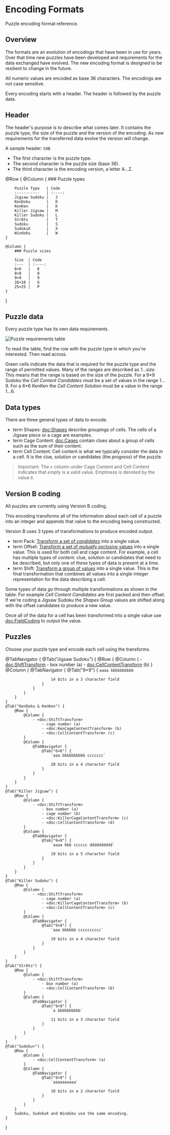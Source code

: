 # Encoding Formats

Puzzle encoding format reference.

## Overview

The formats are an evolution of encodings that have been in use for years. Over that time new puzzles have been developed and requirements
for the data exchanged have evolved. The new encoding format is designed to be resilient to change in the future.

All numeric values are encoded as base 36 characters. The encodings are not case sensitive.

Every encoding starts with a header. The header is followed by the puzzle data.

## Header

The header's purpose is to describe what comes later. It contains the puzzle type, the size of the puzzle and the version of the encoding.
As new requirements for the transferred data evolve the version will change.

A sample header: `S9B`
- The first character is the puzzle type.
- The second character is the puzzle size (base 36).
- The third character is the encoding version, a letter A...Z.

@Row {
    @Column {
        ### Puzzle types

        Puzzle Type   | Code
        :----------   | :----:
        Jigsaw Sudoku |   J
        KenDoku       |   D
        KenKen        |   K
        Killer Jigsaw |   M
        Killer Sudoku |   L
        Str8ts        |   T
        Sudoku        |   S
        SudokuX       |   X
        Windoku       |   W       
    }
    
    @Column {
        ### Puzzle sizes

        Size  | Code
        :---  | :----:
        6×6   |   6
        8×8   |   8
        9×9   |   9
        16×16 |   G
        25×25 |   P 
    }
}

## Puzzle data

Every puzzle type has its own data requirements.

![Puzzle requirements table](PuzzleRequirements)

To read the table, find the row with the puzzle type in which you're interested. Then read across.

Green cells indicate the data that is required for the puzzle type and the range of permitted values. Many of the ranges are described as *1…size*. This means that the range is based on the size of the puzzle. For a 9×9 Sudoku the *Cell Content Candidates* must be a set of values in the range 1…9. For a 6×6 KenKen the *Cell Content Solution* must be a value in the range 1…6.

## Data types

There are three general types of data to encode.

- term Shapes: <doc:Shapes> describe groupings of cells. The cells of a Jigsaw piece or a cage are examples.
- term Cage Content: <doc:Cages> contain clues about a group of cells such as the sum of their content.
- term Cell Content: Cell content is what we typically consider the data *in* a cell. It is the clue, solution or candidates (the *progress*) of the puzzle.

> Important: The `∅` column under Cage Content and Cell Content indicates that *empty* is a valid value. Emptiness is denoted by the value `0`.

## Version B coding

All puzzles are currently using Version B coding. 

This encoding transforms all of the information about each cell of a puzzle into an integer and appends
that value to the encoding being constructed. 

Version B uses 3 types of transformations to produce encoded output.

- term Pack: [Transform a set of *candidates*](<doc:PackCandidates>) into a single value.
- term Offset: [Transform a set of *mutually exclusive* values](doc:OffsetTransform) into a single value. This is used for both cell and cage content. For example, a cell has multiple types of content: clue, solution or candidates that need to be described, but only one of these types of data is present at a time.
- term Shift: [Transform a group of values](<doc:ShiftTransform>) into a single value. This is the final transformation that combines all values into a single integer representation for the data describing a cell.

Some types of data go through multiple transformations as shown in the table. For example *Cell Content Candidates* are first packed and then offset. If we're coding a Jigsaw Sudoku the *Shapes Group* values are shifted along with the offset candidates to produce a new value.

Once all of the data for a cell has been transformed into a single value use <doc:FieldCoding> to output the value.

## Puzzles

Choose your puzzle type and encode each cell using the transforms.

@TabNavigator {
    @Tab("Jigsaw Sudoku") {
        @Row {
            @Column {
                - <doc:ShiftTransform>
                    - box number (a)
                    - <doc:CellContentTransform> (b)
            }
            @Column {
                @TabNavigator {
                    @Tab("9×9") {
                        `aaaa bbbbbbbbbb`
                        
                        14 bits in a 3 character field
                    }
                }
            }
        }
    }
    @Tab("KenDoku & KenKen") {
        @Row {
            @Column {
                - <doc:ShiftTransform>
                    - cage number (a)
                    - <doc:KenCageContentTransform> (b)
                    - <doc:CellContentTransform> (c)
            }
            @Column {
                @TabNavigator {
                    @Tab("6×6") {
                        `aaa bbbbbbbbbb ccccccc`
                        
                        20 bits in a 4 character field
                    }
                }
            }
        }
    }
    @Tab("Killer Jigsaw") {
        @Row {
            @Column {
                - <doc:ShiftTransform>
                    - box number (a)
                    - cage number (b)
                    - <doc:KillerCageContentTransform> (c)
                    - <doc:CellContentTransform> (d)
            }
            @Column {
                @TabNavigator {
                    @Tab("9×9") {
                        `aaaa bbb cccccc dddddddddd`
                        
                        19 bits in a 5 character field
                    }
                }
            }
        }
    }
    @Tab("Killer Sudoku") {
        @Row {
            @Column {
                - <doc:ShiftTransform>
                    - cage number (a)
                    - <doc:KillerCageContentTransform> (b)
                    - <doc:CellContentTransform> (c)
            }
            @Column {
                @TabNavigator {
                    @Tab("9×9") {
                        `aaa bbbbbb cccccccccc`
                        
                        19 bits in a 4 character field
                    }
                }
            }
        }
    }
    @Tab("Str8ts") {
        @Row {
            @Column {
                - <doc:ShiftTransform>
                    - box number (a)
                    - <doc:CellContentTransform> (b)
            }
            @Column {
                @TabNavigator {
                    @Tab("9×9") {
                        `a bbbbbbbbbb`
                        
                        11 bits in a 3 character field
                    }
                }
            }
        }
    }
    @Tab("Sudoku+") {
        @Row {
            @Column {
                - <doc:CellContentTransform> (a)
            }
            @Column {
                @TabNavigator {
                    @Tab("9×9") {
                        `aaaaaaaaaa`
                        
                        10 bits in a 2 character field
                    }
                }
            }
        }
        Sudoku, SudokuX and Windoku use the same encoding.        
    }
}
